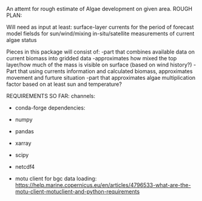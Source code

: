 An attemt for rough estimate of Algae development on given area.
ROUGH PLAN:

Will need as input at least:
	surface-layer currents for the period of forecast
	model fielsds for sun/wind/mixing
	in-situ/satellite measurements of current algae status

Pieces in this package will consist of:
	-part that combines available data on current biomass into gridded data
	-approximates how mixed the top layer/how much of the mass is visible on surface (based on wind history?)
	-Part that using currents information and calculated biomass, approximates movement and furture situation
	-part that approximates algae multiplication factor based on at least sun and temperature?


REQUIREMENTS SO FAR:
channels:
 - conda-forge
dependencies:
- numpy
- pandas
- xarray
- scipy
- netcdf4

- motu client for bgc data loading: https://help.marine.copernicus.eu/en/articles/4796533-what-are-the-motu-client-motuclient-and-python-requirements


